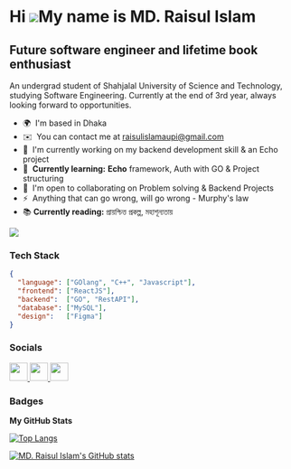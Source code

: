 Hi ![](https://user-images.githubusercontent.com/18350557/176309783-0785949b-9127-417c-8b55-ab5a4333674e.gif)My name is MD. Raisul Islam
========================================================================================================================================

Future software engineer and lifetime book enthusiast
-----------------------------------------------------

An undergrad student of Shahjalal University of Science and Technology, studying Software Engineering. Currently at the end of 3rd year, always looking forward to opportunities.

* 🌍  I'm based in Dhaka
* ✉️  You can contact me at [raisulislamaupi@gmail.com](mailto:raisulislamaupi@gmail.com)
* 🚀  I'm currently working on my backend development skill & an Echo project
* 🧠  **Currently learning:** **Echo** framework, Auth with GO & Project structuring
* 🤝  I'm open to collaborating on Problem solving & Backend Projects
* ⚡  Anything that can go wrong, will go wrong - Murphy's law
* 📚 **Currently reading:** প্রায়শ্চিত্ত প্রকল্প, মহাশূন্যতায়

<a href="https://www.github.com/raisul191491" target="_blank" rel="noreferrer"><img
src="https://img.shields.io/github/followers/raisul191491?logo=github&style=for-the-badge&color=0891b2&labelColor=1c1917" /></a>


### Tech Stack

```json
{
  "language": ["GOlang", "C++", "Javascript"],
  "frontend": ["ReactJS"],
  "backend":  ["GO", "RestAPI"],
  "database": ["MySQL"],
  "design":   ["Figma"]
}
```


### Socials

<p align="left">
   <a href="https://www.facebook.com/strikngeagle139139" target="_blank" rel="noreferrer">
      <img src="https://raw.githubusercontent.com/danielcranney/readme-generator/main/public/icons/socials/facebook.svg" width="32" height="32" />
   </a>
  
   <a href="https://www.github.com/raisul191491" target="_blank" rel="noreferrer">
      <img src="https://raw.githubusercontent.com/danielcranney/readme-generator/main/public/icons/socials/github.svg" width="32" height="32" />
   </a>
  
   <a href="https://www.linkedin.com/in/raisul-rynthian" target="_blank" rel="noreferrer">
      <img src="https://raw.githubusercontent.com/danielcranney/readme-generator/main/public/icons/socials/linkedin.svg" width="32" height="32" />
   </a>
</p>

### Badges

<b>My GitHub Stats</b>

[![Top Langs](https://github-readme-stats.vercel.app/api?username=raisul191491&theme=algolia&show_icons=true)](https://github.com/raisul191491)

[![MD. Raisul Islam's GitHub stats](https://github-readme-stats.vercel.app/api/top-langs?username=raisul191491&hide=stylus,blade,jupyter%20notebook,python,css,shell,batchfile,typescript&theme=algolia&show_icons=true&layout=compact&exclude_repo=Roy025/Teacher_stuff_remuneration)](https://github.com/raisul191491)

